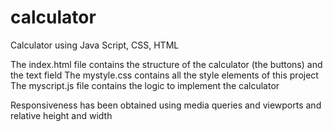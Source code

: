 # calculator
Calculator using Java Script, CSS, HTML

The index.html file contains the structure of the calculator (the buttons) and the text field
The mystyle.css contains all the style elements of this project
The myscript.js file contains the logic to implement the calculator

Responsiveness has been obtained using media queries and viewports and relative height and width
